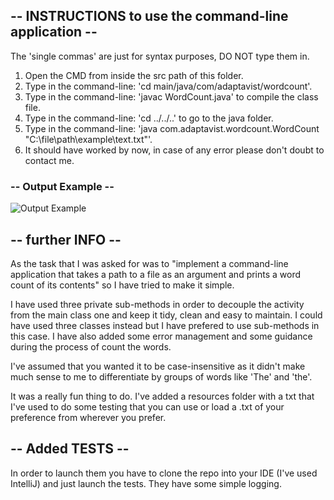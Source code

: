 ## -- INSTRUCTIONS to use the command-line application --

The 'single commas' are just for syntax purposes, DO NOT type them in.

1. Open the CMD from inside the src path of this folder.
2. Type in the command-line: 'cd main/java/com/adaptavist/wordcount'.
3. Type in the command-line: 'javac WordCount.java' to compile the class file.
4. Type in the command-line: 'cd ../../..' to go to the java folder.
5. Type in the command-line: 'java com.adaptavist.wordcount.WordCount "C:\file\path\example\text.txt"'.
6. It should have worked by now, in case of any error please don't doubt to contact me.

### -- Output Example --
![Output Example](https://i.imgur.com/ETHJXtE.png)

## -- further INFO --

As the task that I was asked for was to "implement a command-line application that takes a path to a file as an argument and prints a word count of its contents" so I have tried to make it simple. 

I have used three private sub-methods in order to decouple the activity from the main class one and keep it tidy, clean and easy to maintain. I could have used three classes instead but I have prefered to use sub-methods in this case. I have also added some error management and some guidance during the process of count the words. 

I've assumed that you wanted it to be case-insensitive as it didn't make much sense to me to differentiate by groups of words like 'The' and 'the'.

It was a really fun thing to do. I've added a resources folder with a txt that I've used to do some testing that you can use or load a .txt of your preference from wherever you prefer.

## -- Added TESTS --

In order to launch them you have to clone the repo into your IDE (I've used IntelliJ) and just launch the tests. They have some simple logging.
